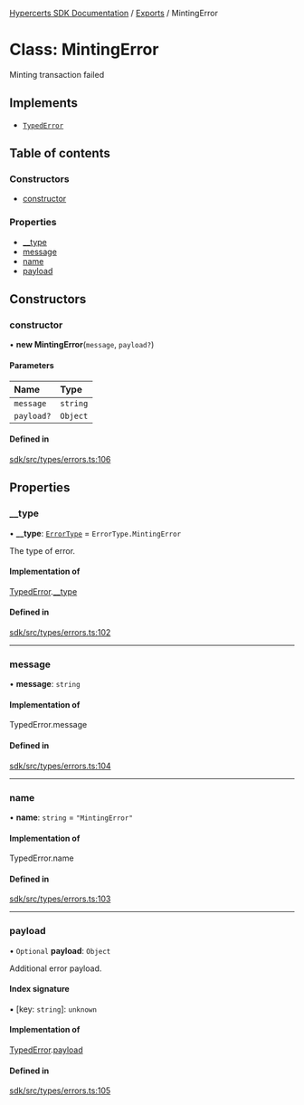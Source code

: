 [Hypercerts SDK Documentation](../README.md) / [Exports](../modules.md) / MintingError

# Class: MintingError

Minting transaction failed

## Implements

- [`TypedError`](../interfaces/TypedError.md)

## Table of contents

### Constructors

- [constructor](MintingError.md#constructor)

### Properties

- [\_\_type](MintingError.md#__type)
- [message](MintingError.md#message)
- [name](MintingError.md#name)
- [payload](MintingError.md#payload)

## Constructors

### constructor

• **new MintingError**(`message`, `payload?`)

#### Parameters

| Name       | Type     |
| :--------- | :------- |
| `message`  | `string` |
| `payload?` | `Object` |

#### Defined in

[sdk/src/types/errors.ts:106](https://github.com/Network-Goods/hypercerts/blob/1adf630/sdk/src/types/errors.ts#L106)

## Properties

### \_\_type

• **\_\_type**: [`ErrorType`](../enums/internal.ErrorType.md) = `ErrorType.MintingError`

The type of error.

#### Implementation of

[TypedError](../interfaces/TypedError.md).[\_\_type](../interfaces/TypedError.md#__type)

#### Defined in

[sdk/src/types/errors.ts:102](https://github.com/Network-Goods/hypercerts/blob/1adf630/sdk/src/types/errors.ts#L102)

---

### message

• **message**: `string`

#### Implementation of

TypedError.message

#### Defined in

[sdk/src/types/errors.ts:104](https://github.com/Network-Goods/hypercerts/blob/1adf630/sdk/src/types/errors.ts#L104)

---

### name

• **name**: `string` = `"MintingError"`

#### Implementation of

TypedError.name

#### Defined in

[sdk/src/types/errors.ts:103](https://github.com/Network-Goods/hypercerts/blob/1adf630/sdk/src/types/errors.ts#L103)

---

### payload

• `Optional` **payload**: `Object`

Additional error payload.

#### Index signature

▪ [key: `string`]: `unknown`

#### Implementation of

[TypedError](../interfaces/TypedError.md).[payload](../interfaces/TypedError.md#payload)

#### Defined in

[sdk/src/types/errors.ts:105](https://github.com/Network-Goods/hypercerts/blob/1adf630/sdk/src/types/errors.ts#L105)
